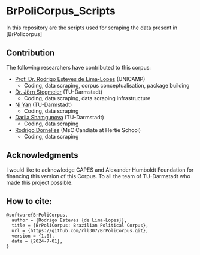 # BrPoliCorpus_Scripts

In this repository are the scripts used for scraping the data present in [BrPolicorpus]

## Contribution

The following researchers have contributed to this corpus:

- [Prof. Dr. Rodrigo Esteves de Lima-Lopes][def] (UNICAMP)
    - Coding, data scraping, corpus conceptualisation, package building
- [Dr. Jörn Stegmeier][def2] (TU-Darmstadt)
    - Coding, data scraping, data scraping infrastructure
- [Ni Yan][def3] (TU-Darmstadt)
   - Coding, data scraping
- [Dariia Shamgunova][def4]  (TU-Darmstadt)
  - Coding, data scraping
- [Rodrigo Dornelles][det5] (MsC Candiate at Hertie School)
  - Coding, data scraping

## Acknowledgments

I would like to acknowledge CAPES and Alexander Humboldt Foundation for financing this version of this Corpus. To all the team of TU-Darmstadt who made this project possible.


## How to cite:

    @software{BrPoliCorpus,
      author = {Rodrigo Esteves {de Lima-Lopes}},
      title = {BrPoliCorpus: Brazilian Political Corpus},
      url = {https://github.com/rll307/BrPoliCorpus.git},
      version = {1.0},
      date = {2024-7-01},
    }
[def]: mailto:rll307@unicamp.br
[def2]: mailto:stegmeier@linglit.tu-darmstadt.de
[def3]: mailto:ni.yan@tu-darmstadt.de
[def4]: https://github.com/dariyash
[det5]: https://orcid.org/0000-0003-3709-4760